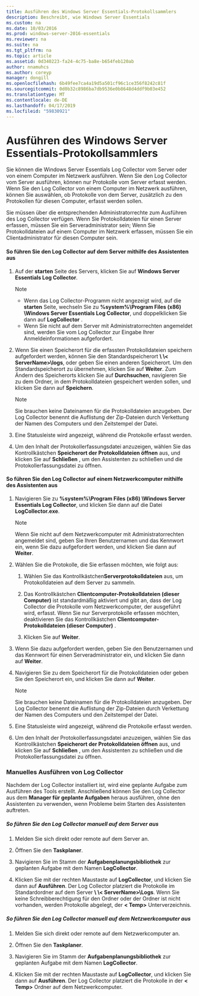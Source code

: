 ```yaml
---
title: Ausführen des Windows Server Essentials-Protokollsammlers
description: Beschreibt, wie Windows Server Essentials
ms.custom: na
ms.date: 10/03/2016
ms.prod: windows-server-2016-essentials
ms.reviewer: na
ms.suite: na
ms.tgt_pltfrm: na
ms.topic: article
ms.assetid: 0d340223-fa24-4c75-ba8e-b654feb120ab
author: nnamuhcs
ms.author: coreyp
manager: dongill
ms.openlocfilehash: 6b49fee7ca4a19d5a501cf96c1ce356f8242c81f
ms.sourcegitcommit: 0d0b32c8986ba7db9536e0b8648d4ddf9b03e452
ms.translationtype: MT
ms.contentlocale: de-DE
ms.lasthandoff: 04/17/2019
ms.locfileid: "59830921"
---
```

# <a name="run-the-windows-server-essentials-log-collector"></a>Ausführen des Windows Server Essentials-Protokollsammlers
Sie können die Windows Server Essentials Log Collector vom Server oder von einem Computer im Netzwerk ausführen. Wenn Sie den Log Collector vom Server ausführen, können nur Protokolle vom Server erfasst werden. Wenn Sie den Log Collector von einem Computer im Netzwerk ausführen, können Sie auswählen, ob Protokolle von dem Server, zusätzlich zu den Protokollen für diesen Computer, erfasst werden sollen.  
  
 Sie müssen über die entsprechenden Administratorrechte zum Ausführen des Log Collector verfügen. Wenn Sie Protokolldateien für einen Server erfassen, müssen Sie ein Serveradministrator sein; Wenn Sie Protokolldateien auf einem Computer im Netzwerk erfassen, müssen Sie ein Clientadministrator für diesen Computer sein.  
  
#### <a name="to-run-the-log-collector-on-the-server-by-using-the-wizard"></a>So führen Sie den Log Collector auf dem Server mithilfe des Assistenten aus  
  
1.  Auf der **starten** Seite des Servers, klicken Sie auf **Windows Server Essentials Log Collector**.  
  
    > [!NOTE]
    >  -   Wenn das Log Collector-Programm nicht angezeigt wird, auf die **starten** Seite, wechseln Sie zu **%system%\Program Files (x86) \Windows Server Essentials Log Collector**, und doppelklicken Sie dann auf **LogCollector** .  
    > -   Wenn Sie nicht auf dem Server mit Administratorrechten angemeldet sind, werden Sie vom Log Collector zur Eingabe Ihrer Anmeldeinformationen aufgefordert.  
  
2.  Wenn Sie einen Speicherort für die erfassten Protokolldateien speichern aufgefordert werden, können Sie den Standardspeicherort  **\\ \\< ServerName\>\logs**, oder geben Sie einen anderen Speicherort. Um den Standardspeicherort zu übernehmen, klicken Sie auf **Weiter**. Zum Ändern des Speicherorts klicken Sie auf **Durchsuchen**, navigieren Sie zu dem Ordner, in dem Protokolldateien gespeichert werden sollen, und klicken Sie dann auf **Speichern**.  
  
    > [!NOTE]
    >  Sie brauchen keine Dateinamen für die Protokolldateien anzugeben. Der Log Collector benennt die Auflistung der Zip-Dateien durch Verkettung der Namen des Computers und den Zeitstempel der Datei.  
  
3.  Eine Statusleiste wird angezeigt, während die Protokolle erfasst werden.  
  
4.  Um den Inhalt der Protokollerfassungsdatei anzuzeigen, wählen Sie das Kontrollkästchen **Speicherort der Protokolldateien öffnen** aus, und klicken Sie auf **Schließen** , um den Assistenten zu schließen und die Protokollerfassungsdatei zu öffnen.  
  
#### <a name="to-run-the-log-collector-on-a-network-computer-by-using-the-wizard"></a>So führen Sie den Log Collector auf einem Netzwerkcomputer mithilfe des Assistenten aus  
  
1.  Navigieren Sie zu **%system%\Program Files (x86) \Windows Server Essentials Log Collector**, und klicken Sie dann auf die Datei **LogCollector.exe**.  
  
    > [!NOTE]
    >  Wenn Sie nicht auf dem Netzwerkcomputer mit Administratorrechten angemeldet sind, geben Sie Ihren Benutzernamen und das Kennwort ein, wenn Sie dazu aufgefordert werden, und klicken Sie dann auf **Weiter**.  
  
2.  Wählen Sie die Protokolle, die Sie erfassen möchten, wie folgt aus:  
  
    1.  Wählen Sie das Kontrollkästchen**Serverprotokolldateien** aus, um Protokolldateien auf dem Server zu sammeln.  
  
    2.  Das Kontrollkästchen **Clientcomputer-Protokolldateien (dieser Computer)** ist standardmäßig aktiviert und gibt an, dass der Log Collector die Protokolle vom Netzwerkcomputer, der ausgeführt wird, erfasst. Wenn Sie nur Serverprotokolle erfassen möchten, deaktivieren Sie das Kontrollkästchen **Clientcomputer-Protokolldateien (dieser Computer)** .  
  
    3.  Klicken Sie auf **Weiter**.  
  
3.  Wenn Sie dazu aufgefordert werden, geben Sie den Benutzernamen und das Kennwort für einen Serveradministrator ein, und klicken Sie dann auf **Weiter**.  
  
4.  Navigieren Sie zu dem Speicherort für die Protokolldateien oder geben Sie den Speicherort ein, und klicken Sie dann auf **Weiter**.  
  
    > [!NOTE]
    >  Sie brauchen keine Dateinamen für die Protokolldateien anzugeben. Der Log Collector benennt die Auflistung der Zip-Dateien durch Verkettung der Namen des Computers und den Zeitstempel der Datei.  
  
5.  Eine Statusleiste wird angezeigt, während die Protokolle erfasst werden.  
  
6.  Um den Inhalt der Protokollerfassungsdatei anzuzeigen, wählen Sie das Kontrollkästchen **Speicherort der Protokolldateien öffnen** aus, und klicken Sie auf **Schließen** , um den Assistenten zu schließen und die Protokollerfassungsdatei zu öffnen.  
  
### <a name="running-the-log-collector-manually"></a>Manuelles Ausführen von Log Collector  
 Nachdem der Log Collector installiert ist, wird eine geplante Aufgabe zum Ausführen des Tools erstellt. Anschließend können Sie den Log Collector aus dem **Manager für geplante Aufgaben** heraus ausführen, ohne den Assistenten zu verwenden, wenn Probleme beim Starten des Assistenten auftreten.  
  
##### <a name="to-manually-run-the-log-collector-on-the-server"></a>So führen Sie den Log Collector manuell auf dem Server aus  
  
1.  Melden Sie sich direkt oder remote auf dem Server an.  
  
2.  Öffnen Sie den **Taskplaner**.  
  
3.  Navigieren Sie im Stamm der **Aufgabenplanungsbibliothek** zur geplanten Aufgabe mit dem Namen **LogCollector**.  
  
4.  Klicken Sie mit der rechten Maustaste auf **LogCollector**, und klicken Sie dann auf **Ausführen**. Der Log Collector platziert die Protokolle im Standardordner auf dem Server  **\\ \\< ServerName\>\Logs**. Wenn Sie keine Schreibberechtigung für den Ordner oder der Ordner ist nicht vorhanden, werden Protokolle abgelegt, der **< Temp\>**  Unterverzeichnis.  
  
##### <a name="to-manually-run-the-log-collector-on-a-network-computer"></a>So führen Sie den Log Collector manuell auf dem Netzwerkcomputer aus  
  
1.  Melden Sie sich direkt oder remote auf dem Netzwerkcomputer an.  
  
2.  Öffnen Sie den **Taskplaner**.  
  
3.  Navigieren Sie im Stamm der **Aufgabenplanungsbibliothek** zur geplanten Aufgabe mit dem Namen **LogCollector**.  
  
4.  Klicken Sie mit der rechten Maustaste auf **LogCollector**, und klicken Sie dann auf **Ausführen**. Der Log Collector platziert die Protokolle in der **< Temp\>**  Ordner auf dem Netzwerkcomputer.
